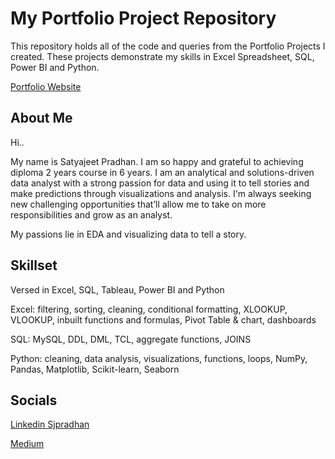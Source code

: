 # My Portfolio Project Repository

This repository holds all of the code and queries from the Portfolio Projects I created. These projects demonstrate my skills in Excel Spreadsheet, SQL, Power BI and Python.

[Portfolio Website](https://github.com/sjpradhan/PortfolioProjects.git)

## About Me
Hi..

My name is Satyajeet Pradhan. I am so happy and grateful to achieving diploma 2 years course in 6 years. I am an analytical and solutions-driven data analyst with a strong passion for data and using it to tell stories and make predictions through visualizations and analysis. I'm always seeking new challenging opportunities that’ll allow me to take on more responsibilities and grow as an analyst.

My passions lie in EDA and visualizing data to tell a story.

## Skillset
Versed in Excel, SQL, Tableau, Power BI and Python

Excel: filtering, sorting, cleaning, conditional formatting, XLOOKUP, VLOOKUP, inbuilt functions and formulas, Pivot Table & chart, dashboards

SQL: MySQL, DDL, DML, TCL, aggregate functions, JOINS

Python: cleaning, data analysis, visualizations, functions, loops, NumPy, Pandas, Matplotlib, Scikit-learn, Seaborn

## Socials

[Linkedin Sjpradhan](https://www.linkedin.com/in/sjpradhan)

[Medium](https://medium.com/@sjpradhan)
